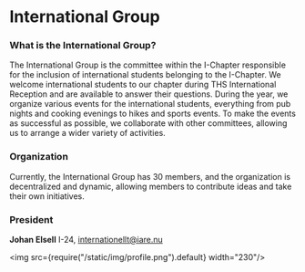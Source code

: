 # International Group

### What is the International Group?

The International Group is the committee within the I-Chapter responsible for the inclusion of international students belonging to the I-Chapter. We welcome international students to our chapter during THS International Reception and are available to answer their questions. During the year, we organize various events for the international students, everything from pub nights and cooking evenings to hikes and sports events. To make the events as successful as possible, we collaborate with other committees, allowing us to arrange a wider variety of activities.

### Organization
Currently, the International Group has 30 members, and the organization is decentralized and dynamic, allowing members to contribute ideas and take their own initiatives.
### President

__Johan Elsell__ I-24, internationellt@iare.nu

<img src={require("/static/img/profile.png").default} width="230"/>
